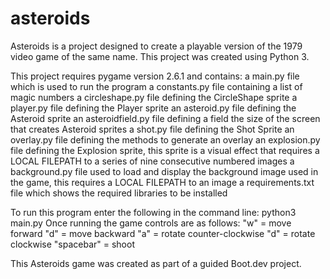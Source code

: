 # asteroids

Asteroids is a project designed to create a playable version of the 1979 video game of the same name.  This project was created using Python 3.

This project requires pygame version 2.6.1 and contains:
    a main.py file which is used to run the program
    a constants.py file containing a list of magic numbers
    a circleshape.py file defining the CircleShape sprite
    a player.py file defining the Player sprite
    an asteroid.py file defining the Asteroid sprite
    an asteroidfield.py file defining a field the size of the screen that creates Asteroid sprites
    a shot.py file defining the Shot Sprite
    an overlay.py file defining the methods to generate an overlay
    an explosion.py file defining the Explosion sprite, this sprite is a visual effect that requires a LOCAL FILEPATH to a series of nine consecutive numbered images
    a background.py file used to load and display the background image used in the game, this requires a LOCAL FILEPATH to an image
    a requirements.txt file which shows the required libraries to be installed

To run this program enter the following in the command line: python3 main.py
Once running the game controls are as follows:
    "w" = move forward
    "d" = move backward
    "a" = rotate counter-clockwise
    "d" = rotate clockwise
    "spacebar" = shoot

This Asteroids game was created as part of a guided Boot.dev project.